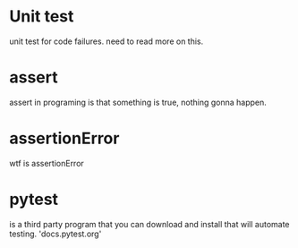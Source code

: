 # Unit test 

unit test for code failures. need to read more on this.

# assert

assert in programing is that something is true, nothing gonna happen.

# assertionError

wtf is assertionError

# pytest

is a third party program that you can download and install that will automate testing.
'docs.pytest.org'